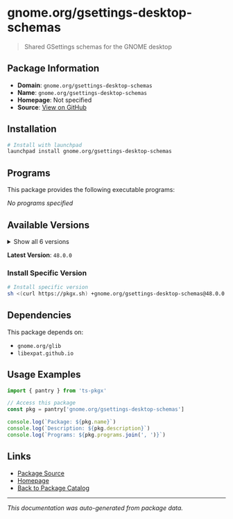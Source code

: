 # gnome.org/gsettings-desktop-schemas

> Shared GSettings schemas for the GNOME desktop

## Package Information

- **Domain**: `gnome.org/gsettings-desktop-schemas`
- **Name**: `gnome.org/gsettings-desktop-schemas`
- **Homepage**: Not specified
- **Source**: [View on GitHub](https://github.com/pkgxdev/pantry/tree/main/projects/gnome.org/gsettings-desktop-schemas/package.yml)

## Installation

```bash
# Install with launchpad
launchpad install gnome.org/gsettings-desktop-schemas
```

## Programs

This package provides the following executable programs:

*No programs specified*

## Available Versions

<details>
<summary>Show all 6 versions</summary>

- `48.0.0`, `47.1.0`, `46.1.0`, `46.0.0`, `45.0.0`
- `44.0.0`

</details>

**Latest Version**: `48.0.0`

### Install Specific Version

```bash
# Install specific version
sh <(curl https://pkgx.sh) +gnome.org/gsettings-desktop-schemas@48.0.0 -- $SHELL -i
```

## Dependencies

This package depends on:

- `gnome.org/glib`
- `libexpat.github.io`

## Usage Examples

```typescript
import { pantry } from 'ts-pkgx'

// Access this package
const pkg = pantry['gnome.org/gsettings-desktop-schemas']

console.log(`Package: ${pkg.name}`)
console.log(`Description: ${pkg.description}`)
console.log(`Programs: ${pkg.programs.join(', ')}`)
```

## Links

- [Package Source](https://github.com/pkgxdev/pantry/tree/main/projects/gnome.org/gsettings-desktop-schemas/package.yml)
- [Homepage](#)
- [Back to Package Catalog](../../../package-catalog.md)

---

*This documentation was auto-generated from package data.*
